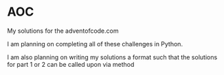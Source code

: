 # AOC
My solutions for the adventofcode.com

I am planning on completing all of these challenges in Python. 

I am also planning on writing my solutions a format such that the solutions for part 1 or 2 can be called upon via method

